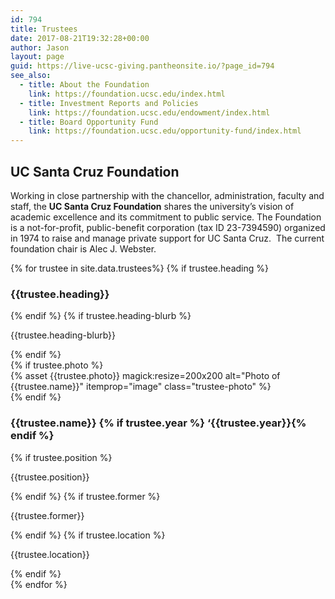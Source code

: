 ```yaml
---
id: 794
title: Trustees
date: 2017-08-21T19:32:28+00:00
author: Jason
layout: page
guid: https://live-ucsc-giving.pantheonsite.io/?page_id=794
see_also:
  - title: About the Foundation
    link: https://foundation.ucsc.edu/index.html
  - title: Investment Reports and Policies
    link: https://foundation.ucsc.edu/endowment/index.html
  - title: Board Opportunity Fund
    link: https://foundation.ucsc.edu/opportunity-fund/index.html
---
```

## UC Santa Cruz Foundation  

Working in close partnership with the chancellor, administration, faculty and staff, the **UC Santa Cruz Foundation** shares the university’s vision of academic excellence and its commitment to public service. The Foundation is a not-for-profit, public-benefit corporation (tax ID 23-7394590) organized in 1974 to raise and manage private support for UC Santa Cruz.  The current foundation chair is Alec J. Webster.

<section class="three-col-grid">
{% for trustee in site.data.trustees%}
{% if trustee.heading %}
<h3 class="grid-cell trustee-heading">{{trustee.heading}}</h3>
{% endif %}
{% if trustee.heading-blurb %}
<p class="grid-cell trustee-heading">{{trustee.heading-blurb}}</p>
{% endif %}
<div class="grid-cell">
{% if trustee.photo %}
<div class="trustee-photo-wrap">
{% asset {{trustee.photo}} magick:resize=200x200 alt="Photo of {{trustee.name}}" itemprop="image" class="trustee-photo" %}
</div>
{% endif %}
<h3>{{trustee.name}}
{% if trustee.year %}
&#8216;{{trustee.year}}{% endif %}</h3>
{% if trustee.position %}
<p class="college-blurb">{{trustee.position}}</p>
{% endif %}
{% if trustee.former %}
<p class="college-blurb">{{trustee.former}}</p>
{% endif %}
{% if trustee.location %}
<p class="college-blurb">{{trustee.location}}</p>
{% endif %}
</div>
{% endfor %}
</section>

